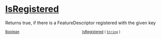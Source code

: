 # [IsRegistered](./FeatureDescriptor-100663415.md)

Returns true, if there is a FeatureDescriptor registered with the given key

<sub>[Boolean](https://docs.microsoft.com/en-us/dotnet/api/System.Boolean)</sub><img width=200/><sub>[IsRegistered](./FeatureDescriptor-100663415.md) ( [`String`](https://docs.microsoft.com/en-us/dotnet/api/System.String) )</sub><br>


